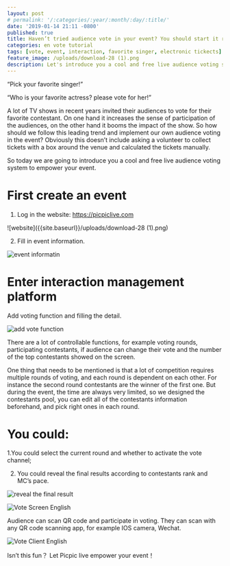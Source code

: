 ```yaml
---
layout: post
# permalink: '/:categories/:year/:month/:day/:title/'
date: '2019-01-14 21:11 -0800'
published: true
title: Haven’t tried audience vote in your event? You should start it right away. Here is a step by step guidance for a cool and free live audience vote solution!
categories: en vote tutorial
tags: [vote, event, interaction, favorite singer, electronic tickects]
feature_image: /uploads/download-28 (1).png
description: Let's introduce you a cool and free live audience voting system to empower your event.
---
```

“Pick your favorite singer!”


“Who is your favorite actress? please vote for her!”


A lot of TV shows in recent years invited their audiences to vote for their favorite contestant. On one hand it increases the sense of participation of the audiences, on the other hand it booms the impact of the show. So how should we follow this leading trend and implement our own audience voting in the event? Obviously this doesn’t include asking a volunteer to collect tickets with a box around the venue and calculated the tickets manually.


So today we are going to introduce you a cool and free live audience voting system to empower your event.


# First create an event


1. Log in the website: https://picpiclive.com


![website]({{site.baseurl}}/uploads/download-28 (1).png)



2. Fill in event information.


![event informatin]({{site.baseurl}}/uploads/download-29.png)



# Enter interaction management platform


Add voting function and filling the detail.


![add vote function]({{site.baseurl}}/uploads/download-36.png)



There are a lot of controllable functions, for example voting rounds, participating contestants, if audience can change their vote and the number of the top contestants showed on the screen.


One thing that needs to be mentioned is that a lot of competition requires multiple rounds of voting, and each round is dependent on each other. For instance the second round contestants are the winner of the first one. But during the event, the time are always very limited, so we designed the contestants pool, you can edit all of the contestants information beforehand, and pick right ones in each round.


# You could:


1.You could select the current round and whether to activate the vote channel;


2. You could reveal the final results according to contestants rank and MC’s pace.


![reveal the final result]({{site.baseurl}}/uploads/download-37.png)



![Vote Screen English]({{site.baseurl}}/uploads/Vote_Screen_EN@0.45x.b8ce.png)



Audience can scan QR code and participate in voting. They can scan with any QR code scanning app, for example IOS camera, Wechat.


![Vote Client English]({{site.baseurl}}/uploads/Vote_Client_EN@0.5x.5c8b5.png)



Isn’t this fun？ Let Picpic live empower your event！
